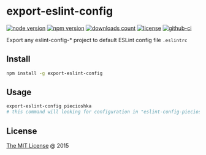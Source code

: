 # export-eslint-config

[![node version](https://img.shields.io/node/v/export-eslint-config.svg)](https://www.npmjs.com/package/export-eslint-config)
[![npm version](https://badge.fury.io/js/export-eslint-config.svg)](https://badge.fury.io/js/export-eslint-config)
[![downloads count](https://img.shields.io/npm/dt/export-eslint-config.svg)](https://www.npmjs.com/package/export-eslint-config)
[![license](https://img.shields.io/npm/l/export-eslint-config.svg)](https://piecioshka.mit-license.org)
[![github-ci](https://github.com/piecioshka/export-eslint-config/actions/workflows/testing.yml/badge.svg)](https://github.com/piecioshka/export-eslint-config/actions/workflows/testing.yml)

Export any eslint-config-* project to default ESLint config file `.eslintrc`

## Install

```bash
npm install -g export-eslint-config
```

## Usage

```bash
export-eslint-config piecioshka
# this command will looking for configuration in "eslint-config-piecioshka"
```

## License

[The MIT License](https://piecioshka.mit-license.org) @ 2015
